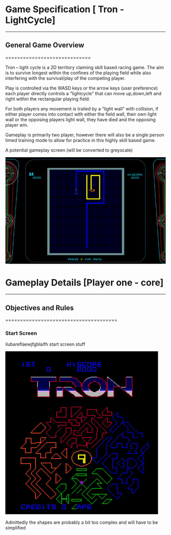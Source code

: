 # Game Specification [ __Tron - LightCycle__]
-----------------------------

## General Game Overview
=============================

Tron – light cycle is a 2D territory claiming skill based racing game. 
The aim is to survive longest within the confines of the playing field 
while also interfering with the survival/play of the competing player.
 
Play is controlled via the WASD keys or the arrow keys (user preference) 
each player directly controls a “lightcycle” that can move up,down,left and right
 within the rectangular playing field. 

For both players any movement 
is trailed by a “light wall” with collision, if either player comes into 
contact with either the field wall, their own light wall or the opposing
 players light wall, they have died and the opposing player win.

Gameplay is primarily two player, however there will also be a single person 
timed training mode to allow for practice in this highly skill based game.


A potential gameplay screen (will be converted to greyscale)

![Gameplay Screen](https://github.com/Athandreyal/CS_Game_ASG/blob/master/art/gameplay.png)



# Gameplay Details [Player one - core]
--------------------------------------

## Objectives and Rules
======================================

### Start Screen

ilubareflaewjfgblaifh start screen stuff

![Start Screen](https://github.com/Athandreyal/CS_Game_ASG/blob/master/art/splash.jpg)

Admittedly the shapes are probably a bit too complex and will have to be simplified


